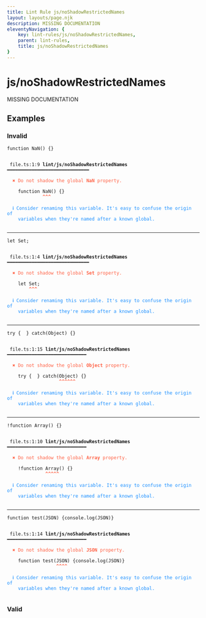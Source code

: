 ```yaml
---
title: Lint Rule js/noShadowRestrictedNames
layout: layouts/page.njk
description: MISSING DOCUMENTATION
eleventyNavigation: {
	key: lint-rules/js/noShadowRestrictedNames,
	parent: lint-rules,
	title: js/noShadowRestrictedNames
}
---
```


# js/noShadowRestrictedNames

MISSING DOCUMENTATION

<!-- EVERYTHING BELOW IS AUTOGENERATED. SEE SCRIPTS FOLDER FOR UPDATE SCRIPTS hash(077e8a0c62cd215fd33078066481e8bee941f4be) -->

## Examples
### Invalid
<pre class="language-text"><code class="language-text"><span class="token keyword">function</span> <span class="token function">NaN</span><span class="token punctuation">(</span><span class="token punctuation">)</span> <span class="token punctuation">{</span><span class="token punctuation">}</span></code></pre>
<pre class="language-text"><code class="language-text">
 <span style="text-decoration-style: dotted;">file.ts:1:9</span> <strong>lint/js/noShadowRestrictedNames</strong> ━━━━━━━━━━━━━━━━━━━━━━━━━━━━━━

  <strong><span style="color: Tomato;">✖ </span></strong><span style="color: Tomato;">Do not shadow the global </span><span style="color: Tomato;"><strong>NaN</strong></span><span style="color: Tomato;"> property.</span>

    <span class="token keyword">function</span> <span class="token function">NaN</span><span class="token punctuation">(</span><span class="token punctuation">)</span> <span class="token punctuation">{</span><span class="token punctuation">}</span>
             <span style="color: Tomato;"><strong>^</strong></span><span style="color: Tomato;"><strong>^</strong></span><span style="color: Tomato;"><strong>^</strong></span>

  <strong><span style="color: DodgerBlue;">ℹ </span></strong><span style="color: DodgerBlue;">Consider renaming this variable. It&apos;s easy to confuse the origin of</span>
    <span style="color: DodgerBlue;">variables when they&apos;re named after a known global.</span>

</code></pre>

---------------

<pre class="language-text"><code class="language-text"><span class="token keyword">let</span> <span class="token variable">Set</span><span class="token punctuation">;</span></code></pre>
<pre class="language-text"><code class="language-text">
 <span style="text-decoration-style: dotted;">file.ts:1:4</span> <strong>lint/js/noShadowRestrictedNames</strong> ━━━━━━━━━━━━━━━━━━━━━━━━━━━━━━

  <strong><span style="color: Tomato;">✖ </span></strong><span style="color: Tomato;">Do not shadow the global </span><span style="color: Tomato;"><strong>Set</strong></span><span style="color: Tomato;"> property.</span>

    <span class="token keyword">let</span> <span class="token variable">Set</span><span class="token punctuation">;</span>
        <span style="color: Tomato;"><strong>^</strong></span><span style="color: Tomato;"><strong>^</strong></span><span style="color: Tomato;"><strong>^</strong></span>

  <strong><span style="color: DodgerBlue;">ℹ </span></strong><span style="color: DodgerBlue;">Consider renaming this variable. It&apos;s easy to confuse the origin of</span>
    <span style="color: DodgerBlue;">variables when they&apos;re named after a known global.</span>

</code></pre>

---------------

<pre class="language-text"><code class="language-text"><span class="token keyword">try</span> <span class="token punctuation">{</span>  <span class="token punctuation">}</span> <span class="token keyword">catch</span><span class="token punctuation">(</span><span class="token variable">Object</span><span class="token punctuation">)</span> <span class="token punctuation">{</span><span class="token punctuation">}</span></code></pre>
<pre class="language-text"><code class="language-text">
 <span style="text-decoration-style: dotted;">file.ts:1:15</span> <strong>lint/js/noShadowRestrictedNames</strong> ━━━━━━━━━━━━━━━━━━━━━━━━━━━━━

  <strong><span style="color: Tomato;">✖ </span></strong><span style="color: Tomato;">Do not shadow the global </span><span style="color: Tomato;"><strong>Object</strong></span><span style="color: Tomato;"> property.</span>

    <span class="token keyword">try</span> <span class="token punctuation">{</span>  <span class="token punctuation">}</span> <span class="token keyword">catch</span><span class="token punctuation">(</span><span class="token variable">Object</span><span class="token punctuation">)</span> <span class="token punctuation">{</span><span class="token punctuation">}</span>
                   <span style="color: Tomato;"><strong>^</strong></span><span style="color: Tomato;"><strong>^</strong></span><span style="color: Tomato;"><strong>^</strong></span><span style="color: Tomato;"><strong>^</strong></span><span style="color: Tomato;"><strong>^</strong></span><span style="color: Tomato;"><strong>^</strong></span>

  <strong><span style="color: DodgerBlue;">ℹ </span></strong><span style="color: DodgerBlue;">Consider renaming this variable. It&apos;s easy to confuse the origin of</span>
    <span style="color: DodgerBlue;">variables when they&apos;re named after a known global.</span>

</code></pre>

---------------

<pre class="language-text"><code class="language-text"><span class="token operator">!</span><span class="token keyword">function</span> <span class="token function">Array</span><span class="token punctuation">(</span><span class="token punctuation">)</span> <span class="token punctuation">{</span><span class="token punctuation">}</span></code></pre>
<pre class="language-text"><code class="language-text">
 <span style="text-decoration-style: dotted;">file.ts:1:10</span> <strong>lint/js/noShadowRestrictedNames</strong> ━━━━━━━━━━━━━━━━━━━━━━━━━━━━━

  <strong><span style="color: Tomato;">✖ </span></strong><span style="color: Tomato;">Do not shadow the global </span><span style="color: Tomato;"><strong>Array</strong></span><span style="color: Tomato;"> property.</span>

    <span class="token operator">!</span><span class="token keyword">function</span> <span class="token function">Array</span><span class="token punctuation">(</span><span class="token punctuation">)</span> <span class="token punctuation">{</span><span class="token punctuation">}</span>
              <span style="color: Tomato;"><strong>^</strong></span><span style="color: Tomato;"><strong>^</strong></span><span style="color: Tomato;"><strong>^</strong></span><span style="color: Tomato;"><strong>^</strong></span><span style="color: Tomato;"><strong>^</strong></span>

  <strong><span style="color: DodgerBlue;">ℹ </span></strong><span style="color: DodgerBlue;">Consider renaming this variable. It&apos;s easy to confuse the origin of</span>
    <span style="color: DodgerBlue;">variables when they&apos;re named after a known global.</span>

</code></pre>

---------------

<pre class="language-text"><code class="language-text"><span class="token keyword">function</span> <span class="token function">test</span><span class="token punctuation">(</span><span class="token variable">JSON</span><span class="token punctuation">)</span> <span class="token punctuation">{</span><span class="token variable">console</span><span class="token punctuation">.</span><span class="token function">log</span><span class="token punctuation">(</span><span class="token variable">JSON</span><span class="token punctuation">)</span><span class="token punctuation">}</span></code></pre>
<pre class="language-text"><code class="language-text">
 <span style="text-decoration-style: dotted;">file.ts:1:14</span> <strong>lint/js/noShadowRestrictedNames</strong> ━━━━━━━━━━━━━━━━━━━━━━━━━━━━━

  <strong><span style="color: Tomato;">✖ </span></strong><span style="color: Tomato;">Do not shadow the global </span><span style="color: Tomato;"><strong>JSON</strong></span><span style="color: Tomato;"> property.</span>

    <span class="token keyword">function</span> <span class="token function">test</span><span class="token punctuation">(</span><span class="token variable">JSON</span><span class="token punctuation">)</span> <span class="token punctuation">{</span><span class="token variable">console</span><span class="token punctuation">.</span><span class="token function">log</span><span class="token punctuation">(</span><span class="token variable">JSON</span><span class="token punctuation">)</span><span class="token punctuation">}</span>
                  <span style="color: Tomato;"><strong>^</strong></span><span style="color: Tomato;"><strong>^</strong></span><span style="color: Tomato;"><strong>^</strong></span><span style="color: Tomato;"><strong>^</strong></span>

  <strong><span style="color: DodgerBlue;">ℹ </span></strong><span style="color: DodgerBlue;">Consider renaming this variable. It&apos;s easy to confuse the origin of</span>
    <span style="color: DodgerBlue;">variables when they&apos;re named after a known global.</span>

</code></pre>
### Valid
